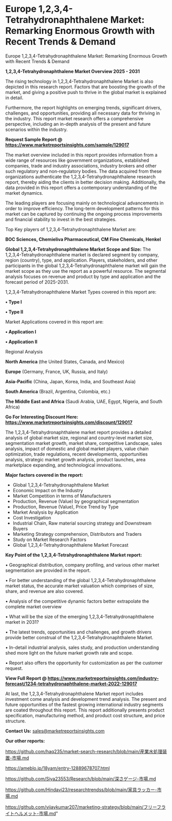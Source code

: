 # Europe 1,2,3,4-Tetrahydronaphthalene Market: Remarking Enormous Growth with Recent Trends & Demand
Europe 1,2,3,4-Tetrahydronaphthalene Market: Remarking Enormous Growth with Recent Trends & Demand

<Strong> 1,2,3,4-Tetrahydronaphthalene Market Overview 2025 - 2031</strong>

The rising technology in 1,2,3,4-Tetrahydronaphthalene Market is also depicted in this research report. Factors that are boosting the growth of the market, and giving a positive push to thrive in the global market is explained in detail.

Furthermore, the report highlights on emerging trends, significant drivers, challenges, and opportunities, providing all necessary data for thriving in the industry. This report market research offers a comprehensive perspective, including an in-depth analysis of the present and future scenarios within the industry.

<strong>Request Sample Report @ <a href=https://www.marketreportsinsights.com/sample/129017>https://www.marketreportsinsights.com/sample/129017</a></strong>

The market overview included in this report provides information from a wide range of resources like government organizations, established companies, trade and industry associations, industry brokers and other such regulatory and non-regulatory bodies. The data acquired from these organizations authenticate the 1,2,3,4-Tetrahydronaphthalene research report, thereby aiding the clients in better decision making. Additionally, the data provided in this report offers a contemporary understanding of the market dynamics.

The leading players are focusing mainly on technological advancements in order to improve efficiency. The long-term development patterns for this market can be captured by continuing the ongoing process improvements and financial stability to invest in the best strategies.

Top Key players of 1,2,3,4-Tetrahydronaphthalene Market are:

<strong>BOC Sciences, Chemieliva Pharmaceutical, CM Fine Chemicals, Henkel</strong>

<strong><b>Global 1,2,3,4-Tetrahydronaphthalene Market Scope and Size:</b></strong>
The 1,2,3,4-Tetrahydronaphthalene market is declared segment by company, region (country), type, and application. Players, stakeholders, and other participants in the global 1,2,3,4-Tetrahydronaphthalene market will gain the market scope as they use the report as a powerful resource. The segmental analysis focuses on revenue and product by type and application and the forecast period of 2025-2031.

1,2,3,4-Tetrahydronaphthalene Market Types covered in this report are:

<strong>• Type I

• Type II</strong>

Market Applications covered in this report are:

<strong>• Application I

• Application II</strong> 

Regional Analysis

<strong>North America</strong> (the United States, Canada, and Mexico)

<strong>Europe</strong> (Germany, France, UK, Russia, and Italy)

<strong>Asia-Pacific</strong> (China, Japan, Korea, India, and Southeast Asia)

<strong>South America</strong> (Brazil, Argentina, Colombia, etc.)

<strong>The Middle East and Africa</strong> (Saudi Arabia, UAE, Egypt, Nigeria, and South Africa)

<strong>Go For Interesting Discount Here: <a href=https://www.marketreportsinsights.com/discount/129017>https://www.marketreportsinsights.com/discount/129017</a></strong>

The 1,2,3,4-Tetrahydronaphthalene market report provides a detailed analysis of global market size, regional and country-level market size, segmentation market growth, market share, competitive Landscape, sales analysis, impact of domestic and global market players, value chain optimization, trade regulations, recent developments, opportunities analysis, strategic market growth analysis, product launches, area marketplace expanding, and technological innovations.

<strong><b>Major factors covered in the report:</b></strong>
<ul>
  <li>Global 1,2,3,4-Tetrahydronaphthalene Market </li>
  <li>Economic Impact on the Industry</li>
  <li>Market Competition in terms of Manufacturers</li>
  <li>Production, Revenue (Value) by geographical segmentation</li>
  <li>Production, Revenue (Value), Price Trend by Type</li>
  <li>Market Analysis by Application</li>
  <li>Cost Investigation</li>
  <li>Industrial Chain, Raw material sourcing strategy and Downstream Buyers</li>
  <li>Marketing Strategy comprehension, Distributors and Traders</li>
  <li>Study on Market Research Factors</li>
  <li>Global 1,2,3,4-Tetrahydronaphthalene Market Forecast</li>
</ul>

<strong><b>Key Point of the 1,2,3,4-Tetrahydronaphthalene Market report:</b></strong>

• Geographical distribution, company profiling, and various other market segmentation are provided in the report.

• For better understanding of the global 1,2,3,4-Tetrahydronaphthalene market status, the accurate market valuation which comprises of size, share, and revenue are also covered.

• Analysis of the competitive dynamic factors better extrapolate the complete market overview

• What will be the size of the emerging 1,2,3,4-Tetrahydronaphthalene market in 2031?

• The latest trends, opportunities and challenges, and growth drivers provide better construal of the 1,2,3,4-Tetrahydronaphthalene Market.

• In-detail industrial analysis, sales study, and production understanding shed more light on the future market growth rate and scope.

• Report also offers the opportunity for customization as per the customer request.

<strong><b>View Full Report @ <a href=https://www.marketreportsinsights.com/industry-forecast/1234-tetrahydronaphthalene-market-2022-129017>https://www.marketreportsinsights.com/industry-forecast/1234-tetrahydronaphthalene-market-2022-129017</a></b></strong>


At last, the 1,2,3,4-Tetrahydronaphthalene Market report includes investment come analysis and development trend analysis. The present and future opportunities of the fastest growing international industry segments are coated throughout this report. This report additionally presents product specification, manufacturing method, and product cost structure, and price structure.

<strong>Contact Us:</strong>
sales@marketreportsinsights.com

<strong>Our other reports:</strong>

<a href=https://github.com/haq235/market-search-research/blob/main/産業水処理装置-市場.md>https://github.com/haq235/market-search-research/blob/main/産業水処理装置-市場.md</a>

<a href=https://ameblo.jp/18yam/entry-12889678707.html>https://ameblo.jp/18yam/entry-12889678707.html</a>

<a href=https://github.com/Siya23553/Research/blob/main/深さゲージ-市場.md>https://github.com/Siya23553/Research/blob/main/深さゲージ-市場.md</a>

<a href=https://github.com/Hindavi23/researchtrendss/blob/main/家具ラッカー-市場.md>https://github.com/Hindavi23/researchtrendss/blob/main/家具ラッカー-市場.md</a>

<a href=https://github.com/vijaykumar207/marketing-strategy/blob/main/フリーフライトヘルメット-市場.md>https://github.com/vijaykumar207/marketing-strategy/blob/main/フリーフライトヘルメット-市場.md</a>"
